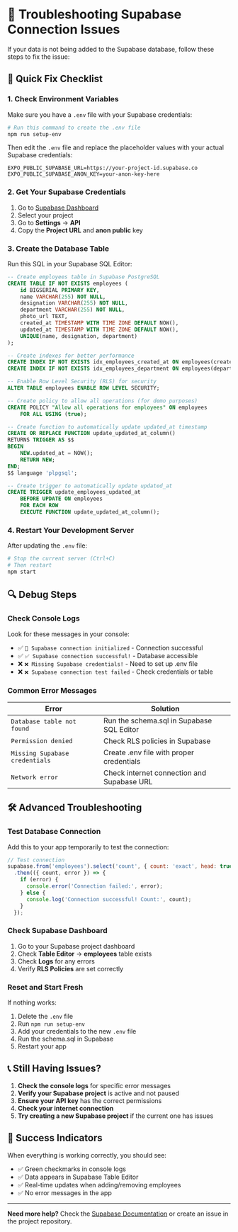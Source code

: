 # 🔧 Troubleshooting Supabase Connection Issues

If your data is not being added to the Supabase database, follow these steps to fix the issue:

## 🚨 Quick Fix Checklist

### 1. **Check Environment Variables**
Make sure you have a `.env` file with your Supabase credentials:

```bash
# Run this command to create the .env file
npm run setup-env
```

Then edit the `.env` file and replace the placeholder values with your actual Supabase credentials:

```env
EXPO_PUBLIC_SUPABASE_URL=https://your-project-id.supabase.co
EXPO_PUBLIC_SUPABASE_ANON_KEY=your-anon-key-here
```

### 2. **Get Your Supabase Credentials**
1. Go to [Supabase Dashboard](https://supabase.com/dashboard)
2. Select your project
3. Go to **Settings** → **API**
4. Copy the **Project URL** and **anon public** key

### 3. **Create the Database Table**
Run this SQL in your Supabase SQL Editor:

```sql
-- Create employees table in Supabase PostgreSQL
CREATE TABLE IF NOT EXISTS employees (
    id BIGSERIAL PRIMARY KEY,
    name VARCHAR(255) NOT NULL,
    designation VARCHAR(255) NOT NULL,
    department VARCHAR(255) NOT NULL,
    photo_url TEXT,
    created_at TIMESTAMP WITH TIME ZONE DEFAULT NOW(),
    updated_at TIMESTAMP WITH TIME ZONE DEFAULT NOW(),
    UNIQUE(name, designation, department)
);

-- Create indexes for better performance
CREATE INDEX IF NOT EXISTS idx_employees_created_at ON employees(created_at DESC);
CREATE INDEX IF NOT EXISTS idx_employees_department ON employees(department);

-- Enable Row Level Security (RLS) for security
ALTER TABLE employees ENABLE ROW LEVEL SECURITY;

-- Create policy to allow all operations (for demo purposes)
CREATE POLICY "Allow all operations for employees" ON employees
    FOR ALL USING (true);

-- Create function to automatically update updated_at timestamp
CREATE OR REPLACE FUNCTION update_updated_at_column()
RETURNS TRIGGER AS $$
BEGIN
    NEW.updated_at = NOW();
    RETURN NEW;
END;
$$ language 'plpgsql';

-- Create trigger to automatically update updated_at
CREATE TRIGGER update_employees_updated_at 
    BEFORE UPDATE ON employees 
    FOR EACH ROW 
    EXECUTE FUNCTION update_updated_at_column();
```

### 4. **Restart Your Development Server**
After updating the `.env` file:

```bash
# Stop the current server (Ctrl+C)
# Then restart
npm start
```

## 🔍 Debug Steps

### Check Console Logs
Look for these messages in your console:

- ✅ `🔗 Supabase connection initialized` - Connection successful
- ✅ `✅ Supabase connection successful!` - Database accessible
- ❌ `❌ Missing Supabase credentials!` - Need to set up .env file
- ❌ `❌ Supabase connection test failed` - Check credentials or table

### Common Error Messages

| Error | Solution |
|-------|----------|
| `Database table not found` | Run the schema.sql in Supabase SQL Editor |
| `Permission denied` | Check RLS policies in Supabase |
| `Missing Supabase credentials` | Create .env file with proper credentials |
| `Network error` | Check internet connection and Supabase URL |

## 🛠 Advanced Troubleshooting

### Test Database Connection
Add this to your app temporarily to test the connection:

```javascript
// Test connection
supabase.from('employees').select('count', { count: 'exact', head: true })
  .then(({ count, error }) => {
    if (error) {
      console.error('Connection failed:', error);
    } else {
      console.log('Connection successful! Count:', count);
    }
  });
```

### Check Supabase Dashboard
1. Go to your Supabase project dashboard
2. Check **Table Editor** → **employees** table exists
3. Check **Logs** for any errors
4. Verify **RLS Policies** are set correctly

### Reset and Start Fresh
If nothing works:

1. Delete the `.env` file
2. Run `npm run setup-env`
3. Add your credentials to the new `.env` file
4. Run the schema.sql in Supabase
5. Restart your app

## 📞 Still Having Issues?

1. **Check the console logs** for specific error messages
2. **Verify your Supabase project** is active and not paused
3. **Ensure your API key** has the correct permissions
4. **Check your internet connection**
5. **Try creating a new Supabase project** if the current one has issues

## 🎯 Success Indicators

When everything is working correctly, you should see:

- ✅ Green checkmarks in console logs
- ✅ Data appears in Supabase Table Editor
- ✅ Real-time updates when adding/removing employees
- ✅ No error messages in the app

---

**Need more help?** Check the [Supabase Documentation](https://supabase.com/docs) or create an issue in the project repository. 
